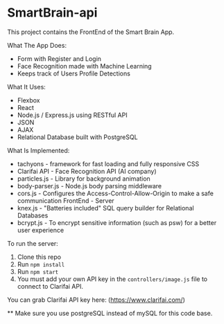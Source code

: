 # SmartBrain-api
This project contains the FrontEnd of the Smart Brain App.

What The App Does:
- Form with Register and Login
- Face Recognition made with Machine Learning
- Keeps track of Users Profile Detections


What It Uses:
- Flexbox
- React
- Node.js / Express.js using RESTful API
- JSON
- AJAX
- Relational Database built with PostgreSQL

What Is Implemented:
- tachyons - framework for fast loading and fully responsive CSS
- Clarifai API - Face Recognition API (AI company)
- particles.js - Library for background animation
- body-parser.js - Node.js body parsing middleware
- cors.js - Configures the Access-Control-Allow-Origin to make a safe communication FrontEnd - Server
- knex.js - "Batteries included" SQL query builder for Relational Databases
- bcrypt.js - To encrypt sensitive information (such as psw) for a better user experience

To run the server:

1. Clone this repo
2. Run `npm install`
3. Run `npm start`
4. You must add your own API key in the `controllers/image.js` file to connect to Clarifai API.

You can grab Clarifai API key here: (https://www.clarifai.com/)

** Make sure you use postgreSQL instead of mySQL for this code base.
